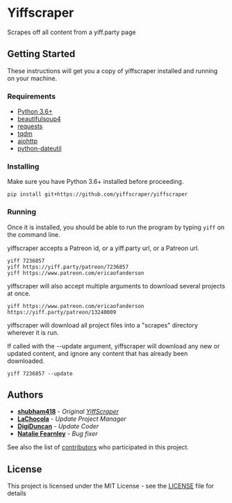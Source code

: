 # Yiffscraper

Scrapes off all content from a yiff.party page

## Getting Started

These instructions will get you a copy of yiffscraper installed and running on your machine.

### Requirements

* [Python 3.6+](https://www.python.org/downloads/release)
* [beautifulsoup4](https://pypi.org/project/beautifulsoup4/)
* [requests](https://pypi.org/project/requests/)
* [tqdm](https://pypi.org/project/tqdm/)
* [aiohttp](https://pypi.org/project/aiohttp/)
* [python-dateutil](https://pypi.org/project/python-dateutil/)

### Installing

Make sure you have Python 3.6+ installed before proceeding.

```
pip install git+https://github.com/yiffscraper/yiffscraper
```

### Running

Once it is installed, you should be able to run the program by typing `yiff` on the command line.

yiffscraper accepts a Patreon id, or a yiff.party url, or a Patreon url.
```
yiff 7236857
yiff https://yiff.party/patreon/7236857
yiff https://www.patreon.com/ericaofanderson
```

yiffscraper will also accept multiple arguments to download several projects at once.
```
yiff https://www.patreon.com/ericaofanderson https://yiff.party/patreon/13240009
```

yiffscraper will download all project files into a "scrapes" directory wherever it is run.

If called with the --update argument, yiffscraper will download any new or updated content, and ignore any content that has already been downloaded.

```
yiff 7236857 --update
```

## Authors

* **[shubham418](https://github.com/shubham418)** - *Original [YiffScraper](https://github.com/shubham418/yiff_scraper)*
* **[LaChocola](https://github.com/LaChocola)** - *Update Project Manager*
* **[DigiDuncan](https://github.com/DigiDuncan)** - *Update Coder*
* **[Natalie Fearnley](https://github.com/nfearnley)** - *Bug fixer*

See also the list of [contributors](https://github.com/yiffscraper/yiffscraper/contributors) who participated in this project.

## License

This project is licensed under the MIT License - see the [LICENSE](LICENSE) file for details
